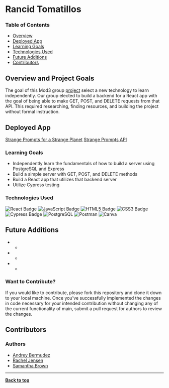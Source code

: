 # Rancid Tomatillos

### Table of Contents
- [Overview](#overview-and-project-goals)
- [Deployed App](#deployed-app)
- [Learning Goals](#learning-goals)
- [Technologies Used](#technologies-used)
- [Future Additions](#future-additions)
- [Contributors](#contributors)

## Overview and Project Goals 

The goal of this Mod3 group [project](https://frontend.turing.edu/projects/module-3/stretch.html) select a new technology to learn independently. Our group elected to build a backend for a React app with the goal of being able to make GET, POST, and DELETE requests from that API. This required researching, finding resources, and building the project without formal instruction. 

## Deployed App 

[Strange Prompts for a Strange Planet](https://strange-prompts.herokuapp.com/)
[Strange Prompts API](https://github.com/rachelJensen/strange-prompts-api)


### Learning Goals

- Independently learn the fundamentals of how to build a server using PostgreSQL and Express
- Build a simple server with GET, POST, and DELETE methods
- Build a React app that utilizes that backend server
- Utilize Cypress testing


### Technologies Used

<p text-align="center"> 
    <img alt="React Badge" src="https://img.shields.io/badge/React-61DAFB?logo=react&logoColor=000&style=flat-square)" />
    <img alt="JavaScript Badge" src="https://img.shields.io/badge/JavaScript-F7DF1E?logo=javascript&logoColor=000&style=flat-square" />
    <img alt="HTML5 Badge" src="https://img.shields.io/badge/HTML5-E34F26?logo=html5&logoColor=fff&style=flat-square" />
    <img alt="CSS3 Badge" src="https://img.shields.io/badge/CSS3-1572B6?logo=css3&logoColor=fff&style=flat-square" />
    <img alt="Cypress Badge" src="https://img.shields.io/badge/Cypress-17202C?logo=cypress&logoColor=fff&style=flat-square" />
    <img alt="PostgreSQL" src="https://img.shields.io/badge/PostgreSQL-316192?style=for-the-badge&logo=postgresql&logoColor=fff&style=flat-square" />
    <img alt="Postman" src="https://img.shields.io/badge/Postman-FF6C37?style=for-the-badge&logo=Postman&logoColor=fff&style=flat-square" />
    <img alt="Canva" src="https://img.shields.io/badge/Canva-%2300C4CC.svg?&style=for-the-badge&logo=Canva&logoColor=fff&style=flat-square" />
</p>

## Future Additions

- *
- * 
- *

### Want to Contribute?
If you would like to contribute, please fork this repository and clone it down to your local machine. Once you've successfully implemented the changes in code necessary for your intended contribution without changing any of the current functionality of main, submit a pull request for authors to review the changes.


## Contributors
### Authors
- [Andrey Bermudez](https://github.com/Andrey-1992)
- [Rachel Jensen](https://github.com/rachelJensen)
- [Samantha Brown](https://github.com/Samantha-Brown)

**************************************************************************

**[Back to top](#table-of-contents)**
